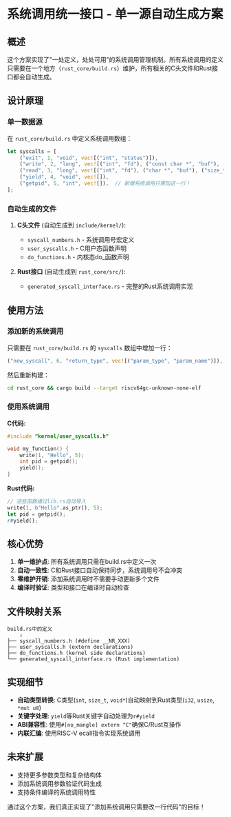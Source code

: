# 系统调用统一接口 - 单一源自动生成方案

## 概述

这个方案实现了"一处定义，处处可用"的系统调用管理机制。所有系统调用的定义只需要在一个地方（`rust_core/build.rs`）维护，所有相关的C头文件和Rust接口都会自动生成。

## 设计原理

### 单一数据源
在 `rust_core/build.rs` 中定义系统调用数组：
```rust
let syscalls = [
    ("exit", 1, "void", vec![("int", "status")]),
    ("write", 2, "long", vec![("int", "fd"), ("const char *", "buf"), ("size_t", "len")]),
    ("read", 3, "long", vec![("int", "fd"), ("char *", "buf"), ("size_t", "count")]),
    ("yield", 4, "void", vec![]),
    ("getpid", 5, "int", vec![]),  // 新增系统调用只需加这一行！
];
```

### 自动生成的文件

1. **C头文件** (自动生成到 `include/kernel/`):
   - `syscall_numbers.h` - 系统调用号宏定义
   - `user_syscalls.h` - C用户态函数声明  
   - `do_functions.h` - 内核态do_函数声明

2. **Rust接口** (自动生成到 `rust_core/src/`):
   - `generated_syscall_interface.rs` - 完整的Rust系统调用实现

## 使用方法

### 添加新的系统调用

只需要在 `rust_core/build.rs` 的 `syscalls` 数组中增加一行：

```rust
("new_syscall", 6, "return_type", vec![("param_type", "param_name")]),
```

然后重新构建：
```bash
cd rust_core && cargo build --target riscv64gc-unknown-none-elf
```

### 使用系统调用

**C代码:**
```c
#include "kernel/user_syscalls.h"

void my_function() {
    write(1, "Hello", 5);
    int pid = getpid();
    yield();
}
```

**Rust代码:**
```rust
// 这些函数通过lib.rs自动导入
write(1, b"Hello".as_ptr(), 5);
let pid = getpid();
r#yield();
```

## 核心优势

1. **单一维护点**: 所有系统调用只需在build.rs中定义一次
2. **自动一致性**: C和Rust接口自动保持同步，系统调用号不会冲突
3. **零维护开销**: 添加系统调用时不需要手动更新多个文件
4. **编译时验证**: 类型和接口在编译时自动检查

## 文件映射关系

```
build.rs中的定义
    ↓
├── syscall_numbers.h (#define __NR_XXX)
├── user_syscalls.h (extern declarations) 
├── do_functions.h (kernel side declarations)
└── generated_syscall_interface.rs (Rust implementation)
```

## 实现细节

- **自动类型转换**: C类型(`int`, `size_t`, `void*`)自动映射到Rust类型(`i32`, `usize`, `*mut u8`)
- **关键字处理**: `yield`等Rust关键字自动处理为`r#yield`
- **ABI兼容性**: 使用`#[no_mangle] extern "C"`确保C/Rust互操作
- **内联汇编**: 使用RISC-V ecall指令实现系统调用

## 未来扩展

- 支持更多参数类型和复杂结构体
- 添加系统调用参数验证代码生成
- 支持条件编译的系统调用特性

通过这个方案，我们真正实现了"添加系统调用只需要改一行代码"的目标！
